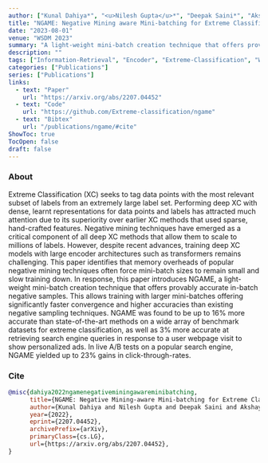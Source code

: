 ```yaml
---
author: ["Kunal Dahiya*", "<u>Nilesh Gupta</u>*", "Deepak Saini*", "Akshay Soni", Yajun Wang, Kushal Dave, Jian Jiao, Gururaj K, Prasenjit Dey, Amit Singh, Deepesh Hada, Vidit Jain, Bhawna Paliwal, Anshul Mittal, Sonu Mehta, Ramachandran Ramjee, Sumeet Agarwal, Purushottam Kar, Manik Varma]
title: "NGAME: Negative Mining aware Mini-batching for Extreme Classification"
date: "2023-08-01"
venue: "WSDM 2023"
summary: "A light-weight mini-batch creation technique that offers provably accurate in-batch negative samples for training retrieval models. This allows training with larger mini-batches offering significantly faster convergence and higher accuracies than existing negative sampling techniques."
description: ""
tags: ["Information-Retrieval", "Encoder", "Extreme-Classification", "WSDM"]
categories: ["Publications"]
series: ["Publications"]
links:
  - text: "Paper"
    url: "https://arxiv.org/abs/2207.04452"
  - text: "Code"
    url: "https://github.com/Extreme-classification/ngame"
  - text: "Bibtex"
    url: "/publications/ngame/#cite"
ShowToc: true
TocOpen: false
draft: false
---
```


### About
Extreme Classification (XC) seeks to tag data points with the most relevant subset of labels from an extremely large label set. Performing deep XC with dense, learnt representations for data points and labels has attracted much attention due to its superiority over earlier XC methods that used sparse, hand-crafted features. Negative mining techniques have emerged as a critical component of all deep XC methods that allow them to scale to millions of labels. However, despite recent advances, training deep XC models with large encoder architectures such as transformers remains challenging. This paper identifies that memory overheads of popular negative mining techniques often force mini-batch sizes to remain small and slow training down. In response, this paper introduces NGAME, a light-weight mini-batch creation technique that offers provably accurate in-batch negative samples. This allows training with larger mini-batches offering significantly faster convergence and higher accuracies than existing negative sampling techniques. NGAME was found to be up to 16% more accurate than state-of-the-art methods on a wide array of benchmark datasets for extreme classification, as well as 3% more accurate at retrieving search engine queries in response to a user webpage visit to show personalized ads. In live A/B tests on a popular search engine, NGAME yielded up to 23% gains in click-through-rates.

### Cite
```bib
@misc{dahiya2022ngamenegativeminingawareminibatching,
      title={NGAME: Negative Mining-aware Mini-batching for Extreme Classification}, 
      author={Kunal Dahiya and Nilesh Gupta and Deepak Saini and Akshay Soni and Yajun Wang and Kushal Dave and Jian Jiao and Gururaj K and Prasenjit Dey and Amit Singh and Deepesh Hada and Vidit Jain and Bhawna Paliwal and Anshul Mittal and Sonu Mehta and Ramachandran Ramjee and Sumeet Agarwal and Purushottam Kar and Manik Varma},
      year={2022},
      eprint={2207.04452},
      archivePrefix={arXiv},
      primaryClass={cs.LG},
      url={https://arxiv.org/abs/2207.04452}, 
}
```